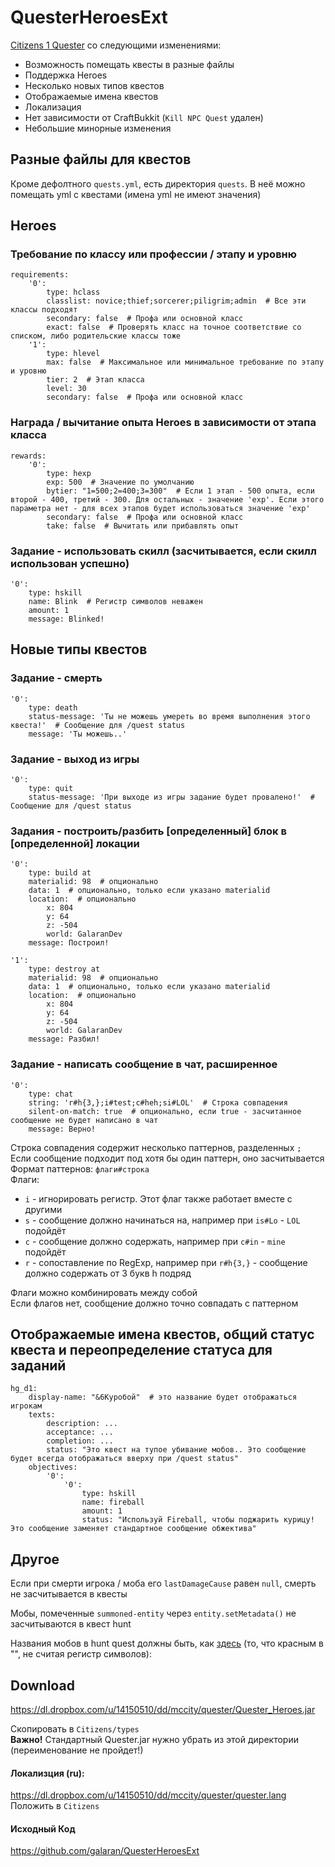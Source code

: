 QuesterHeroesExt
================

[Citizens 1 Quester](https://github.com/CitizensDev/Citizens/tree/master/src/quester) со следующими изменениями:

* Возможность помещать квесты в разные файлы
* Поддержка Heroes
* Несколько новых типов квестов
* Отображаемые имена квестов
* Локализация
* Нет зависимости от CraftBukkit (`Kill NPC Quest` удален)
* Небольшие минорные изменения

Разные файлы для квестов
------------------------

Кроме дефолтного `quests.yml`, есть директория `quests`. В неё можно помещать yml с квестами (имена yml не имеют значения)

Heroes
------

### Требование по классу или профессии / этапу и уровню

    requirements:
        '0':
            type: hclass
            classlist: novice;thief;sorcerer;piligrim;admin  # Все эти классы подходят
            secondary: false  # Профа или основной класс
            exact: false  # Проверять класс на точное соответствие со списком, либо родительские классы тоже
        '1':
            type: hlevel
            max: false  # Максимальное или минимальное требование по этапу и уровню
            tier: 2  # Этап класса
            level: 30
            secondary: false  # Профа или основной класс


### Награда / вычитание опыта Heroes в зависимости от этапа класса

    rewards:
        '0':
            type: hexp
            exp: 500  # Значение по умолчанию
            bytier: "1=500;2=400;3=300"  # Если 1 этап - 500 опыта, если второй - 400, третий - 300. Для остальных - значение 'exp'. Если этого параметра нет - для всех этапов будет использоваться значение 'exp'
            secondary: false  # Профа или основной класс
            take: false  # Вычитать или прибавлять опыт

### Задание - использовать скилл (засчитывается, если скилл использован успешно)

    '0':
        type: hskill
        name: Blink  # Регистр символов неважен
        amount: 1
        message: Blinked!


Новые типы квестов
------------------

### Задание - смерть

    '0':
        type: death
        status-message: 'Ты не можешь умереть во время выполнения этого квеста!'  # Сообщение для /quest status
        message: 'Ты можешь..'

### Задание - выход из игры

    '0':
        type: quit
        status-message: 'При выходе из игры задание будет провалено!'  # Сообщение для /quest status

### Задания - построить/разбить [определенный] блок в [определенной] локации

    '0':
        type: build at
        materialid: 98  # опционально
        data: 1  # опционально, только если указано materialid
        location:  # опционально
            x: 804
            y: 64
            z: -504
            world: GalaranDev
        message: Построил!
    
    '1':
        type: destroy at
        materialid: 98  # опционально
        data: 1  # опционально, только если указано materialid
        location:  # опционально
            x: 804
            y: 64
            z: -504
            world: GalaranDev
        message: Разбил!

### Задание - написать сообщение в чат, расширенное

    '0':
        type: chat
        string: 'r#h{3,};i#test;c#heh;si#LOL'  # Строка совпадения
        silent-on-match: true  # опционально, если true - засчитанное сообщение не будет написано в чат
        message: Верно!

Строка совпадения содержит несколько паттернов, разделенных `;`  
Если сообщение подходит под хотя бы один паттерн, оно засчитывается  
Формат паттернов: `флаги#строка`  
Флаги:  
* `i` - игнорировать регистр. Этот флаг также работает вместе с другими
* `s` - сообщение должно начинаться на, например при `is#Lo` - `LOL` подойдёт
* `c` - сообщение должно содержать, например при `c#in` - `mine` подойдёт
* `r` - сопоставление по RegExp, например при `r#h{3,}` - сообщение должно содержать от 3 букв h подряд

Флаги можно комбинировать между собой  
Если флагов нет, сообщение должно точно совпадать с паттерном  

Отображаемые имена квестов, общий статус квеста и переопределение статуса для заданий
-------------------------------------------------------------------------------------

    hg_d1:
        display-name: "&6Куробой"  # это название будет отображаться игрокам
        texts:
            description: ...
            acceptance: ...
            completion: ...
            status: "Это квест на тупое убивание мобов.. Это сообщение будет всегда отображаться вверху при /quest status"
        objectives:
            '0':
                '0':
                    type: hskill
                    name: fireball
                    amount: 1
                    status: "Используй Fireball, чтобы поджарить курицу! Это сообщение заменяет стандартное сообщение обжектива"

Другое
------

Если при смерти игрока / моба его `lastDamageCause` равен `null`, смерть не засчитывается в квесты

Мобы, помеченные `summoned-entity` через `entity.setMetadata()` не засчитываются в квест hunt

Названия мобов в hunt quest должны быть, как [здесь](https://github.com/Bukkit/Bukkit/blob/master/src/main/java/org/bukkit/entity/EntityType.java) (то, что красным в "", не считая регистр символов):    

Download
--------

https://dl.dropbox.com/u/14150510/dd/mccity/quester/Quester_Heroes.jar

Скопировать в `Citizens/types`  
**Важно!** Стандартный Quester.jar нужно убрать из этой директории (переименование не пройдет!)  

#### Локализция (ru):  
https://dl.dropbox.com/u/14150510/dd/mccity/quester/quester.lang  
Положить в `Citizens`  

#### Исходный Код

https://github.com/galaran/QuesterHeroesExt  